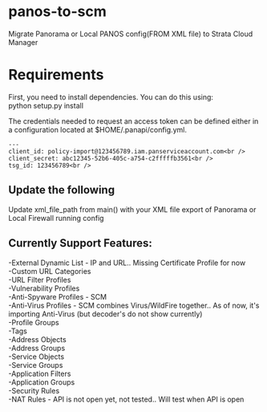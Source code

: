 # panos-to-scm
Migrate Panorama or Local PANOS config(FROM XML file) to Strata Cloud Manager

# Requirements
First, you need to install dependencies. You can do this using:<br />
python setup.py install<br />

The credentials needed to request an access token can be defined either in a configuration located at $HOME/.panapi/config.yml.
```
---
client_id: policy-import@123456789.iam.panserviceaccount.com<br />
client_secret: abc12345-52b6-405c-a754-c2fffffb3561<br />
tsg_id: 123456789<br />
```

## Update the following
Update xml_file_path from main() with your XML file export of Panorama or Local Firewall running config

## Currently Support Features:

-External Dynamic List - IP and URL.. Missing Certificate Profile for now<br />
-Custom URL Categories<br />
-URL Filter Profiles<br />
-Vulnerability Profiles<br />
-Anti-Spyware Profiles - SCM<br />
-Anti-Virus Profiles - SCM combines Virus/WildFire together.. As of now, it's importing Anti-Virus (but decoder's do not show currently)<br />
-Profile Groups<br />
-Tags<br />
-Address Objects<br />
-Address Groups<br />
-Service Objects<br />
-Service Groups<br />
-Application Filters<br />
-Application Groups<br />
-Security Rules<br />
-NAT Rules - API is not open yet, not tested.. Will test when API is open<br />
